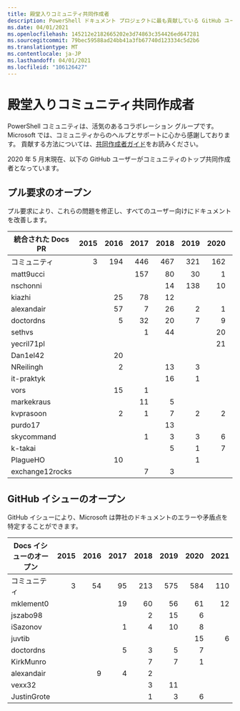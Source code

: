 ```yaml
---
title: 殿堂入りコミュニティ共同作成者
description: PowerShell ドキュメント プロジェクトに最も貢献している GitHub ユーザーの一覧。
ms.date: 04/01/2021
ms.openlocfilehash: 145212e2182665202e3d74863c354426ed647281
ms.sourcegitcommit: 79bec59588ad24bb41a3fb67740d123334c5d2b6
ms.translationtype: MT
ms.contentlocale: ja-JP
ms.lasthandoff: 04/01/2021
ms.locfileid: "106126427"
---
```

# <a name="community-contributor-hall-of-fame"></a>殿堂入りコミュニティ共同作成者

PowerShell コミュニティは、活気のあるコラボレーション グループです。 Microsoft では、コミュニティからのヘルプとサポートに心から感謝しております。 貢献する方法については、[共同作成者ガイド][contrib]をお読みください。

2020 年 5 月末現在、以下の GitHub ユーザーがコミュニティのトップ共同作成者となっています。

## <a name="pull-requests-opened"></a>プル要求のオープン

プル要求により、これらの問題を修正し、すべてのユーザー向けにドキュメントを改善します。

| 統合された Docs PR | 2015 | 2016 | 2017 | 2018 | 2019 | 2020 | 2021 | 総計 |
| --------------- | ---: | ---: | ---: | ---: | ---: | ---: | ---: | ----------: |
| コミュニティ       |    3 |  194 |  446 |  467 |  321 |  162 |   31 |        1624 |
| matt9ucci       |      |      |  157 |   80 |   30 |    1 |    2 |         270 |
| nschonni        |      |      |      |   14 |  138 |   10 |      |         162 |
| kiazhi          |      |   25 |   78 |   12 |      |      |      |         115 |
| alexandair      |      |   57 |    7 |   26 |    2 |    1 |      |          93 |
| doctordns       |      |    5 |   32 |   20 |    7 |    9 |      |          73 |
| sethvs          |      |      |    1 |   44 |      |   20 |      |          65 |
| yecril71pl      |      |      |      |      |      |   21 |      |          21 |
| Dan1el42        |      |   20 |      |      |      |      |      |          20 |
| NReilingh       |      |    2 |      |   13 |    3 |      |      |          18 |
| it-praktyk      |      |      |      |   16 |    1 |      |      |          17 |
| vors            |      |   15 |    1 |      |      |      |      |          16 |
| markekraus      |      |      |   11 |    5 |      |      |      |          16 |
| kvprasoon       |      |    2 |    1 |    7 |    2 |    2 |      |          14 |
| purdo17         |      |      |      |   13 |      |      |      |          13 |
| skycommand      |      |      |    1 |    3 |    3 |    6 |      |          13 |
| k-takai         |      |      |      |    5 |    1 |    7 |      |          13 |
| PlagueHO        |      |   10 |      |      |    1 |      |      |          11 |
| exchange12rocks |      |      |    7 |    3 |      |      |    1 |          11 |

## <a name="github-issues-opened"></a>GitHub イシューのオープン

GitHub イシューにより、Microsoft は弊社のドキュメントのエラーや矛盾点を特定することができます。

| Docs イシューのオープン | 2015 | 2016 | 2017 | 2018 | 2019 | 2020 | 2021 | 総計 |
| ------------------ | ---: | ---: | ---: | ---: | ---: | ---: | ---: | ----------: |
| コミュニティ          |    3 |   54 |   95 |  213 |  575 |  584 |  110 |        1634 |
| mklement0          |      |      |   19 |   60 |   56 |   61 |   12 |         208 |
| jszabo98           |      |      |      |    2 |   15 |    6 |      |          23 |
| iSazonov           |      |      |    1 |    4 |   10 |    8 |      |          23 |
| juvtib             |      |      |      |      |      |   15 |    6 |          21 |
| doctordns          |      |      |    5 |    3 |    5 |    7 |      |          20 |
| KirkMunro          |      |      |      |    7 |    7 |    1 |      |          15 |
| alexandair         |      |    9 |    4 |    2 |      |      |      |          15 |
| vexx32             |      |      |      |    3 |   11 |      |      |          14 |
| JustinGrote        |      |      |      |    1 |    3 |    6 |      |          10 |

<!-- Link references -->
[contrib]: contributing/overview.md
